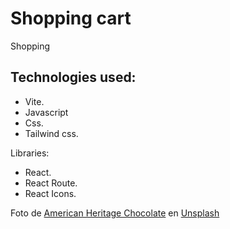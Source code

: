 # Shopping cart
Shopping 

<!-- Site: https://luciofurnari.github.io/CV-Application/ -->

Technologies used:
-
- Vite.
- Javascript
- Css.
- Tailwind css.

<!-- API used:  -->

Libraries:
- React.
- React Route.
- React Icons.

<!-- Features: -->

<!-- Todo:
 - Add more products.
 - Improve the style of the page.
 - Add a form/ or other thing to the user buy their products of the cart.
 - Add a footer.
 - Add more content to the home page. Maybe some images and info, maybe a image slider.
-->
<!-- ❌ ✔️ ⭕ ❓ -->


Foto de <a href="https://unsplash.com/@americanheritagechocolate?utm_source=unsplash&utm_medium=referral&utm_content=creditCopyText">American Heritage Chocolate</a> en <a href="https://unsplash.com/es/fotos/vdx5hPQhXFk?utm_source=unsplash&utm_medium=referral&utm_content=creditCopyText">Unsplash</a>
  
